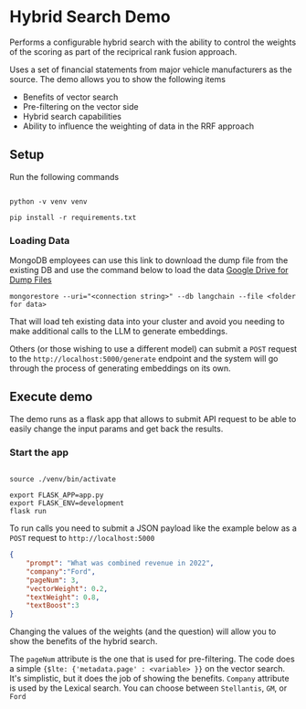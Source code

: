# Hybrid Search Demo

Performs a configurable hybrid search with the ability to control the weights of the scoring as part of the reciprical rank fusion approach. 

Uses a set of financial statements from major vehicle manufacturers as the source. The demo allows you to show the following items

- Benefits of vector search
- Pre-filtering on the vector side
- Hybrid search capabilities 
- Ability to influence the weighting of data in the RRF approach

## Setup

Run the following commands

```shell

python -v venv venv

pip install -r requirements.txt

```

### Loading Data

MongoDB employees can use this link to download the dump file from the existing DB and use the command below to load the data
[Google Drive for Dump Files](https://drive.google.com/drive/folders/15m-7-Mp8jTZn0IP-AXvfN9pd3p1ubJh9?usp=drive_link)

```shell
mongorestore --uri="<connection string>" --db langchain --file <folder for data>

```
That will load teh existing data into your cluster and avoid you needing to make additional calls to the LLM to generate embeddings.

Others (or those wishing to use a different model) can submit a `POST` request to the `http://localhost:5000/generate` endpoint and the system will go through the process of generating embeddings on its own.







## Execute demo

The demo runs as a flask app that allows to submit API request to be able to easily change the input params and get back the results. 

### Start the app

```shell

source ./venv/bin/activate

export FLASK_APP=app.py
export FLASK_ENV=development
flask run

```


To run calls you need to submit a JSON payload like the example below as a `POST` request to `http://localhost:5000`

```json
{
    "prompt": "What was combined revenue in 2022",
    "company":"Ford",
    "pageNum": 3,
    "vectorWeight": 0.2,
    "textWeight": 0.8,
    "textBoost":3
}

```

Changing the values of the weights (and the question) will allow you to show the benefits of the hybrid search.

The `pageNum` attribute is the one that is used for pre-filtering. The code does a simple `{$lte: {'metadata.page' : <variable> }}` on the vector search. It's simplistic, but it does the job of showing the benefits. 
`Company` attribute is used by the Lexical search. You can choose between `Stellantis`, `GM`, or `Ford`
